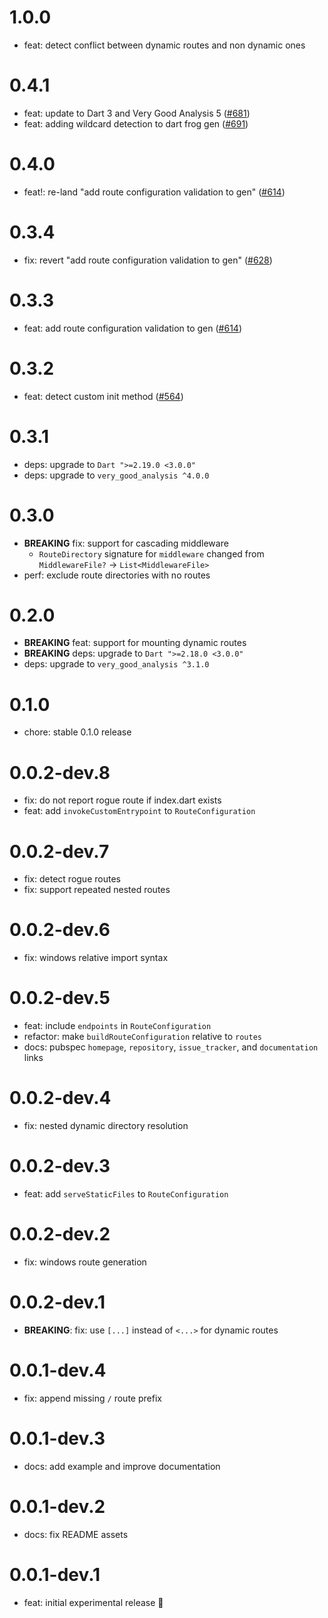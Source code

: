 # 1.0.0

- feat: detect conflict between dynamic routes and non dynamic ones

# 0.4.1

- feat: update to Dart 3 and Very Good Analysis 5 ([#681](https://github.com/VeryGoodOpenSource/dart_frog/pull/681))
- feat: adding wildcard detection to dart frog gen ([#691](https://github.com/VeryGoodOpenSource/dart_frog/pull/691))

# 0.4.0

- feat!: re-land "add route configuration validation to gen" ([#614](https://github.com/VeryGoodOpenSource/dart_frog/pull/614))

# 0.3.4

- fix: revert "add route configuration validation to gen" ([#628](https://github.com/VeryGoodOpenSource/dart_frog/pull/628))

# 0.3.3

- feat: add route configuration validation to gen ([#614](https://github.com/VeryGoodOpenSource/dart_frog/pull/614))

# 0.3.2

- feat: detect custom init method ([#564](https://github.com/VeryGoodOpenSource/dart_frog/pull/564))

# 0.3.1

- deps: upgrade to `Dart ">=2.19.0 <3.0.0"`
- deps: upgrade to `very_good_analysis ^4.0.0`

# 0.3.0

- **BREAKING** fix: support for cascading middleware
  - `RouteDirectory` signature for `middleware` changed from `MiddlewareFile?` -> `List<MiddlewareFile>`
- perf: exclude route directories with no routes

# 0.2.0

- **BREAKING** feat: support for mounting dynamic routes
- **BREAKING** deps: upgrade to `Dart ">=2.18.0 <3.0.0"`
- deps: upgrade to `very_good_analysis ^3.1.0`

# 0.1.0

- chore: stable 0.1.0 release

# 0.0.2-dev.8

- fix: do not report rogue route if index.dart exists
- feat: add `invokeCustomEntrypoint` to `RouteConfiguration`

# 0.0.2-dev.7

- fix: detect rogue routes
- fix: support repeated nested routes

# 0.0.2-dev.6

- fix: windows relative import syntax

# 0.0.2-dev.5

- feat: include `endpoints` in `RouteConfiguration`
- refactor: make `buildRouteConfiguration` relative to `routes`
- docs: pubspec `homepage`, `repository`, `issue_tracker`, and `documentation` links

# 0.0.2-dev.4

- fix: nested dynamic directory resolution

# 0.0.2-dev.3

- feat: add `serveStaticFiles` to `RouteConfiguration`

# 0.0.2-dev.2

- fix: windows route generation

# 0.0.2-dev.1

- **BREAKING**: fix: use `[...]` instead of `<...>` for dynamic routes

# 0.0.1-dev.4

- fix: append missing `/` route prefix

# 0.0.1-dev.3

- docs: add example and improve documentation

# 0.0.1-dev.2

- docs: fix README assets

# 0.0.1-dev.1

- feat: initial experimental release 🎉
